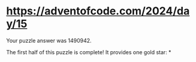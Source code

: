 # https://adventofcode.com/2024/day/15

Your puzzle answer was 1490942.

The first half of this puzzle is complete! It provides one gold star: *
